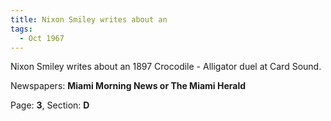 ```yaml
---  
title: Nixon Smiley writes about an  
tags:  
  - Oct 1967  
---  
```

  
Nixon Smiley writes about an 1897 Crocodile - Alligator duel at Card Sound.  
  
Newspapers: **Miami Morning News or The Miami Herald**  
  
Page: **3**, Section: **D** 
